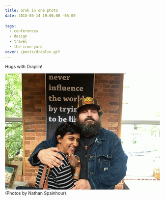 ```yaml
---
title: Grok in one photo
date: 2015-05-14 19:00:00 -05:00

tags:
  - conferences
  - design
  - travel
  - the-iron-yard
cover: /posts/draplin.gif
---
```


Hugs with Draplin!

![Hugs with Draplin](/static/img/posts/draplin.gif)
(Photos by Nathan Spainhour)
